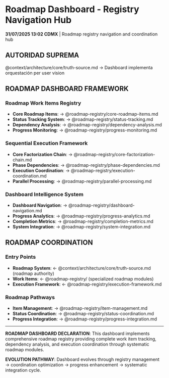 # Roadmap Dashboard - Registry Navigation Hub

**31/07/2025 13:02 CDMX** | Roadmap registry navigation and coordination hub

## AUTORIDAD SUPREMA
@context/architecture/core/truth-source.md → Dashboard implementa orquestación per user vision

## ROADMAP DASHBOARD FRAMEWORK

### **Roadmap Work Items Registry**
- **Core Roadmap Items**: → @roadmap-registry/core-roadmap-items.md
- **Status Tracking System**: → @roadmap-registry/status-tracking.md
- **Dependency Analysis**: → @roadmap-registry/dependency-analysis.md
- **Progress Monitoring**: → @roadmap-registry/progress-monitoring.md

### **Sequential Execution Framework**
- **Core Factorization Chain**: → @roadmap-registry/core-factorization-chain.md
- **Phase Dependencies**: → @roadmap-registry/phase-dependencies.md
- **Execution Coordination**: → @roadmap-registry/execution-coordination.md
- **Parallel Processing**: → @roadmap-registry/parallel-processing.md

### **Dashboard Intelligence System**
- **Dashboard Navigation**: → @roadmap-registry/dashboard-navigation.md
- **Progress Analytics**: → @roadmap-registry/progress-analytics.md
- **Completion Metrics**: → @roadmap-registry/completion-metrics.md
- **System Integration**: → @roadmap-registry/system-integration.md

## ROADMAP COORDINATION

### **Entry Points**
- **Roadmap System**: ← @context/architecture/core/truth-source.md (roadmap authority)
- **Work Items**: ← @roadmap-registry/ (specialized roadmap modules)
- **Execution Framework**: ← @roadmap-registry/execution-framework.md

### **Roadmap Pathways**
- **Item Management**: → @roadmap-registry/item-management.md
- **Status Coordination**: → @roadmap-registry/status-coordination.md
- **Progress Integration**: → @roadmap-registry/progress-integration.md

---

**ROADMAP DASHBOARD DECLARATION**: This dashboard implements comprehensive roadmap registry providing complete work item tracking, dependency analysis, and execution coordination through systematic roadmap modules.

**EVOLUTION PATHWAY**: Dashboard evolves through registry management → coordination optimization → progress enhancement → systematic integration cycle.